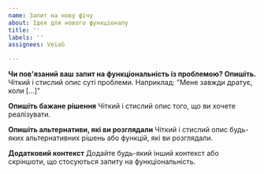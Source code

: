 ```yaml
---
name: Запит на нову фічу
about: Ідея для нового функціоналу
title: ''
labels: ''
assignees: VeiaG

---
```


**Чи пов'язаний ваш запит на функціональність із проблемою? Опишіть.**
Чіткий і стислий опис суті проблеми. Наприклад: "Мене завжди дратує, коли [...]"

**Опишіть бажане рішення**
Чіткий і стислий опис того, що ви хочете реалізувати.

**Опишіть альтернативи, які ви розглядали**
Чіткий і стислий опис будь-яких альтернативних рішень або функцій, які ви розглядали.

**Додатковий контекст**
Додайте будь-який інший контекст або скріншоти, що стосуються запиту на функціональність.
